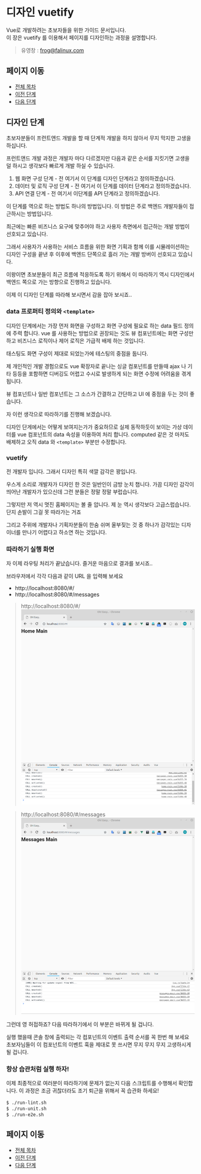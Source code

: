 # 디자인 vuetify

Vue로 개발하려는 초보자들을 위한 가이드 문서입니다.  
이 장은 vuetify 를 이용해서 페이지를 디자인하는 과정을 설명합니다. 

> 유영창 : frog@falinux.com

## 페이지 이동

* [전체 목차](../README.md) 
* [이전 단계](./A005-라우팅.md)
* [다음 단계](./A000-준비중.md)

## 디자인 단계

초보자분들이 프런트앤드 개발을 할 때 단계적 개발을 하지 않아서 무지 막지한 고생을 하십니다. 

프런트앤드 개발 과정은 개발자 마다 다르겠지만 다음과 같은 순서를 지킷기면 고생을 덜 하시고 생각보다 빠르게 개발 하실 수 있습니다. 

1. 웹 화면 구성 단계 - 전 여기서 이 단계를 디자인 단계라고 정의하겠습니다. 
2. 데이터 및 로직 구성 단계 - 전 여기서 이 단계를 데이터 단계라고 정의하겠습니다. 
3. API 연결 단계 - 전 여기서 이단계를 API 단계라고 정의하겠습니다. 

이 단계를 역으로 하는 방법도 하나의 방법입니다. 이 방법은 주로 백엔드 개발자들이 접근하시는 방법입니다.

최근에는 빠른 비즈니스 요구에 맞추어야 하고 사용자 측면에서 접근하는 개발 방법이 선호되고 있습니다. 

그래서 사용자가 사용하는 서비스 흐름을 위한 화면 기획과 함께 이를 시뮬레이션하는 디자인 구성을 끝낸 후 이후에 백엔드 단쪽으로 흘러 가는 개발 방버이 선호되고 있습니다. 

이왕이면 초보분들이 최근 흐름에 적응하도록 하기 위해서 이 따라하기 역시 디자인에서 백엔드 쪽으로 가는 방향으로 진행하고 있습니다. 

이제 이 디자인 단계를 따라해 보시면서 감을 잡아 보시죠..

### data 프로퍼티 정의와 `<template>`

디자인 단계에서는 가장 먼저 화면을 구성하고 화면 구성에 필요로 하는 data 필드 정의에 주력 합니다. 
vue 를 사용하는 방법으로 권장되는 것도 뷰 컴포넌트에는 화면 구성만 하고 비즈니스 로직이나 제어 로직은 가급적 배제 하는 것입니다. 

태스팅도 화면 구성이 제대로 되었는가에 테스팅의 중점을 둡니다. 

제 개인적인 개발 경험으로도 vue 확장자로 끝나는 싱글 컴포넌트를 만들때 ajax 나 기타 등등을 포함하면 디버깅도 어렵고 수시로 발생하게 되는 화면 수정에 어려움을 겪게 됩니다. 

뷰 컴포넌트나 일반 컴포넌트는 그 소스가 간결하고 간단하고 UI 에 중점을 두는 것이 좋습니다. 

자 이런 생각으로 따라하기를 진행해 보겠습니다. 

디자인 단게에서는 어떻게 보여지는가가 중요하므로 실제 동작하듯이 보이는 가상 데이터를 vue 컴포넌트의 data 속성을 이용하여 처리 합니다. 
computed 같은 것 마저도 배제하고 오직 data 와 `<template>` 부분만 수정합니다. 

### vuetify 

전 개발자 입니다. 그래서 디자인 특히 색깔 감각은 꽝입니다. 

우스게 소리로 개발자가 디자인 한 것은 일반인이 금방 눈치 챕니다. 가끔 디자인 감각이 띄어난 개발자가 있으신데 그런 분들은 정말 정말 부럽습니다. 

그렇지만 저 역시 멋진 홈페이지는 볼 줄 압니다. 제 눈 역시 생각보다 고급스럽습니다. 단지 손발이 그걸 못 따라가는 거죠

그리고 주위에 개발자나 기획자분들이 한숨 쉬며 울부짖는 것 중 하나가 감각있는 디자이너를 만나기 어렵다고 하소연 하는 것입니다. 



### 따라하기 실행 화면 

자 이제 라우팅 처리가 끝났습니다. 즐거운 마음으로 결과를 보시죠..

브라우저에서 각각 다음과 같이 URL 을 입력해 보세요

* http://localhost:8080/#/
* http://localhost:8080/#/messages

> http://localhost:8080/#/  
![http://localhost:8080/#/](./images/A005-router-home.png)  

> http://localhost:8080/#/messages
![http://localhost:8080/#/messages](./images/A005-router-messages.png)

그런데 영 허접하죠? 다음 따라하기에서 이 부분은 바뀌게 될 겁니다.

실행 했을때 콘솔 창에 출력되는 각 컴포넌트의 이벤트 출력 순서를 꼭 한번 해 보세요
초보자님들이 이 컴포넌트의 이벤트 훅을 제대로 못 쓰시면 무지 무지 무지 고생하시게 될 겁니다. 

### 항상 습관처럼 실행 하자!

이제 최종적으로 여러분이 따라하기에 문제가 없는지 다음 스크립트를 수행해서 확인합니다. 
이 과정은 조금 귀찮더라도 조기 퇴근을 위해서 꼭 습관화 하세요!

~~~
$ ./run-lint.sh
$ ./run-unit.sh
$ ./run-e2e.sh 
~~~

## 페이지 이동

* [전체 목차](../README.md) 
* [이전 단계](./A005-라우팅.md)
* [다음 단계](./A000-준비중.md)
